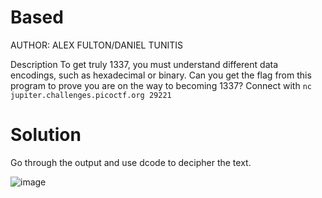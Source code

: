 # Based
AUTHOR: ALEX FULTON/DANIEL TUNITIS

Description
To get truly 1337, you must understand different data encodings, such as hexadecimal or binary. Can you get the flag from this program to prove you are on the way to becoming 1337? Connect with `nc jupiter.challenges.picoctf.org 29221`

# Solution
Go through the output and use dcode to decipher the text.

![image](https://github.com/LAVANYA-PIDIKITI/picoCTF-Writeup/assets/98797256/df24fd6f-a541-4f65-a1d0-96762779b9ce)
